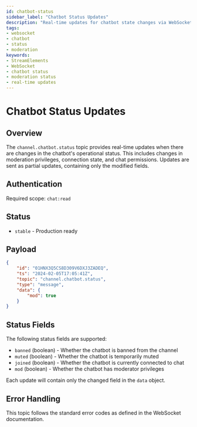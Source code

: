 ```yaml
---
id: chatbot-status
sidebar_label: "Chatbot Status Updates"
description: "Real-time updates for chatbot state changes via WebSocket"
tags:
- websocket
- chatbot
- status
- moderation
keywords:
- StreamElements
- WebSocket
- chatbot status
- moderation status
- real-time updates
---
```


# Chatbot Status Updates

## Overview

The `channel.chatbot.status` topic provides real-time updates when there are changes in the chatbot's operational status. This includes changes in moderation privileges, connection state, and chat permissions. Updates are sent as partial updates, containing only the modified fields.

## Authentication

Required scope: `chat:read`

## Status

- `stable` - Production ready

## Payload

```json
{
    "id": "01HNX3Q5CS8D309V6DXJ3ZADEQ",
    "ts": "2024-02-05T17:05:41Z",
    "topic": "channel.chatbot.status",
    "type": "message",
    "data": {
        "mod": true
    }
}
```

## Status Fields

The following status fields are supported:
- `banned` (boolean) - Whether the chatbot is banned from the channel
- `muted` (boolean) - Whether the chatbot is temporarily muted
- `joined` (boolean) - Whether the chatbot is currently connected to chat
- `mod` (boolean) - Whether the chatbot has moderator privileges

Each update will contain only the changed field in the `data` object.

## Error Handling

This topic follows the standard error codes as defined in the WebSocket documentation.
